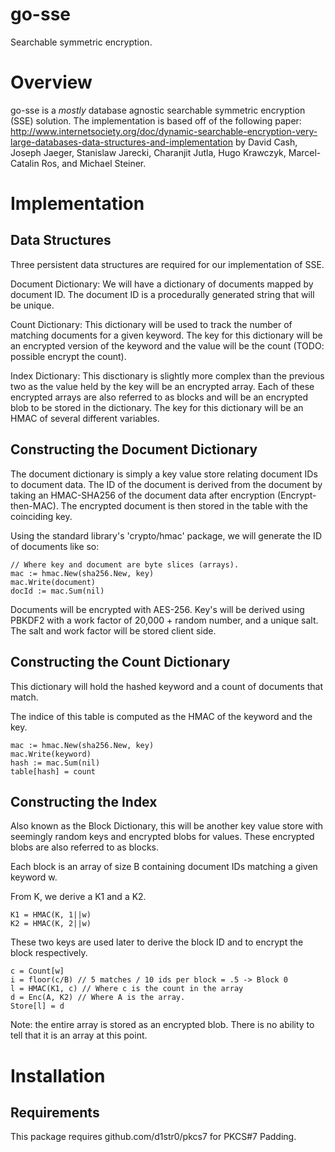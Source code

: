 # go-sse
Searchable symmetric encryption.


Overview
=

go-sse is a *mostly* database agnostic searchable symmetric encryption (SSE)
solution. The implementation is based off of the following paper:
http://www.internetsociety.org/doc/dynamic-searchable-encryption-very-large-databases-data-structures-and-implementation
by David Cash, Joseph Jaeger, Stanislaw Jarecki, Charanjit Jutla, Hugo Krawczyk,
Marcel-Catalin Ros, and Michael Steiner.


Implementation
=

Data Structures
-

Three persistent data structures are required for our implementation of SSE.

Document Dictionary:
We will have a dictionary of documents mapped by document ID. The document ID is
a procedurally generated string that will be unique.

Count Dictionary:
This dictionary will be used to track the number of matching documents for a
given keyword. The key for this dictionary will be an encrypted version of the
keyword and the value will be the count (TODO: possible encrypt the count).

Index Dictionary:
This disctionary is slightly more complex than the previous two as the value
held by the key will be an encrypted array. Each of these encrypted arrays are
also referred to as blocks and will be an encrypted blob to be stored in the
dictionary. The key for this dictionary will be an HMAC of several different
variables.


Constructing the Document Dictionary
-

The document dictionary is simply a key value store relating document IDs to
document data. The ID of the document is derived from the document by taking an
HMAC-SHA256 of the document data after encryption (Encrypt-then-MAC). The
encrypted document is then stored in the table with the coinciding key.

Using the standard library's 'crypto/hmac' package, we will generate the ID of
documents like so:

    // Where key and document are byte slices (arrays).
    mac := hmac.New(sha256.New, key)
    mac.Write(document)
    docId := mac.Sum(nil)

Documents will be encrypted with AES-256. Key's will be derived using PBKDF2
with a work factor of 20,000 + random number, and a unique salt. The salt and
work factor will be stored client side.


Constructing the Count Dictionary
-

This dictionary will hold the hashed keyword and a count of documents that match.

The indice of this table is computed as the HMAC of the keyword and the key.

    mac := hmac.New(sha256.New, key)
    mac.Write(keyword)
    hash := mac.Sum(nil)
    table[hash] = count


Constructing the Index
-

Also known as the Block Dictionary, this will be another key value store with
seemingly random keys and encrypted blobs for values. These encrypted blobs are
also referred to as blocks.

Each block is an array of size B containing document IDs matching a given
keyword w.

From K, we derive a K1 and a K2.

    K1 = HMAC(K, 1||w)
    K2 = HMAC(K, 2||w)

These two keys are used later to derive the block ID and to encrypt the block
respectively.

    c = Count[w]
    i = floor(c/B) // 5 matches / 10 ids per block = .5 -> Block 0
    l = HMAC(K1, c) // Where c is the count in the array
    d = Enc(A, K2) // Where A is the array.
    Store[l] = d

Note: the entire array is stored as an encrypted blob. There is no ability to
tell that it is an array at this point.

Installation
=

Requirements
-

This package requires github.com/d1str0/pkcs7 for PKCS#7 Padding.
